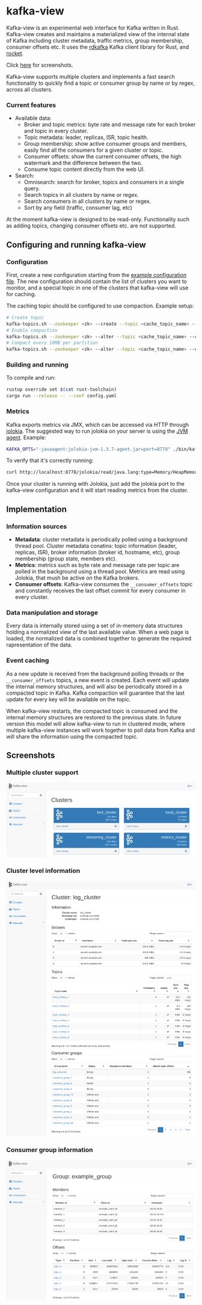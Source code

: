 kafka-view
==========

Kafka-view is an experimental web interface for Kafka written in Rust.
Kafka-view creates and maintains a materialized view of the internal state of
Kafka including cluster metadata, traffic metrics, group membership, consumer
offsets etc. It uses the [rdkafka](https://github.com/fede1024/rust-rdkafka)
Kafka client library for Rust, and [rocket](https://rocket.rs/).

Click [here](https://github.com/fede1024/kafka-view#screenshots) for screenshots.

Kafka-view supports multiple clusters and implements a fast search
functionality to quickly find a topic or consumer group by name or by regex,
across all clusters.

### Current features
* Available data:
  * Broker and topic metrics: byte rate and message rate for each broker and
    topic in every cluster.
  * Topic metadata: leader, replicas, ISR, topic health.
  * Group membership: show active consumer groups and members, easily find all
    the consumers for a given cluster or topic.
  * Consumer offsets: show the current consumer offsets, the high watermark and
    the difference between the two.
  * Consume topic content directly from the web UI.
* Search:
  * Omnisearch: search for broker, topics and consumers in a single query.
  * Search topics in all clusters by name or regex.
  * Search consumers in all clusters by name or regex.
  * Sort by any field (traffic, consumer lag, etc)

At the moment kafka-view is designed to be read-only. Functionality such as
adding topics, changing consumer offsets etc. are not supported.

## Configuring and running kafka-view

### Configuration

First, create a new configuration starting from the [example configuration file].
The new configuration should contain the list of clusters you want to monitor,
and a special topic in one of the clusters that kafka-view will use for caching.

The caching topic should be configured to use compaction. Example setup:

```bash
# Create topic
kafka-topics.sh --zookeeper <zk> --create --topic <cache_topic_name> --partitions 3 --replication-factor 2
# Enable compaction
kafka-topics.sh --zookeeper <zk> --alter --topic <cache_topic_name> --config cleanup.policy=compact
# Compact every 10MB per partition
kafka-topics.sh --zookeeper <zk> --alter --topic <cache_topic_name> --config segment.bytes=10485760
```

[example configuration file]: https://github.com/fede1024/kafka-view/blob/master/exampleConfig.yaml

### Building and running

To compile and run:
```bash
rustup override set $(cat rust-toolchain)
cargo run --release -- --conf config.yaml
```

### Metrics

Kafka exports metrics via JMX, which can be accessed via HTTP through [jolokia]. The suggested way
to run jolokia on your server is using the [JVM agent]. Example:

```bash
KAFKA_OPTS="-javaagent:jolokia-jvm-1.3.7-agent.jar=port=8778" ./bin/kafka-server-start.sh config/server.properties
```

To verify that it's correctly running:

```bash
curl http://localhost:8778/jolokia/read/java.lang:type=Memory/HeapMemoryUsage/used
```

Once your cluster is running with Jolokia, just add the jolokia port to the kafka-view configuration
and it will start reading metrics from the cluster.

[jolokia]: https://jolokia.org
[JVM agent]: https://jolokia.org/agent/jvm.html

## Implementation

### Information sources

* **Metadata**: cluster metadata is periodically polled using a background
  thread pool. Cluster metadata conatins: topic information (leader, replicas,
  ISR), broker information (broker id, hostname, etc), group membership (group
  state, members etc).
* **Metrics**: metrics such as byte rate and message rate per topic are polled
  in the background using a thread pool. Metrics are read using Jolokia, that
  mush be active on the Kafka brokers.
* **Consumer offsets**: Kafka-view consumes the `__consumer_offsets` topic and
  constantly receives the last offset commit for every consumer in every
  cluster.

### Data manipulation and storage

Every data is internally stored using a set of in-memory data structures
holding a normalized view of the last available value. When a web page is
loaded, the normalized data is combined together to generate the required
rapresentation of the data.

### Event caching

As a new update is received from the background polling threads or the
`__consumer_offsets` topics, a new event is created. Each event will update the
internal memory structures, and will also be periodically stored in a compacted
topic in Kafka. Kafka compaction will guarantee that the last update for every
key will be available on the topic.

When kafka-view restarts, the compacted topic is consumed and the internal
memory structures are restored to the previous state. In future version this
model will allow kafka-view to run in clustered mode, where multiple kafka-view
instances will work together to poll data from Kafka and will share the
information using the compacted topic.


## Screenshots

### Multiple cluster support

![clusters](/screenshots/clusters.png?raw=true "Clusters")

### Cluster level information

![combined](/screenshots/combined.png?raw=true "Cluster page")

### Consumer group information

![consumer](/screenshots/consumer.png?raw=true "Consumer group")


